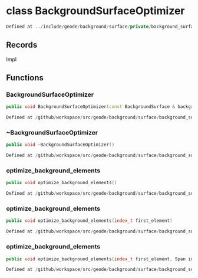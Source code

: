 # class BackgroundSurfaceOptimizer

```cpp
Defined at ../include/geode/background/surface/private/background_surface_optimizer.h#26
```

## Records

Impl



## Functions

### BackgroundSurfaceOptimizer

```cpp
public void BackgroundSurfaceOptimizer(const BackgroundSurface & background, BackgroundSurfaceModifier & modifier)
```

```cpp
Defined at /github/workspace/src/geode/background/surface/background_surface_optimizer.cpp#998
```

### ~BackgroundSurfaceOptimizer

```cpp
public void ~BackgroundSurfaceOptimizer()
```

```cpp
Defined at /github/workspace/src/geode/background/surface/background_surface_optimizer.cpp#1005
```

### optimize_background_elements

```cpp
public void optimize_background_elements()
```

```cpp
Defined at /github/workspace/src/geode/background/surface/background_surface_optimizer.cpp#1009
```

### optimize_background_elements

```cpp
public void optimize_background_elements(index_t first_element)
```

```cpp
Defined at /github/workspace/src/geode/background/surface/background_surface_optimizer.cpp#1015
```

### optimize_background_elements

```cpp
public void optimize_background_elements(index_t first_element, Span immuable_vertices)
```

```cpp
Defined at /github/workspace/src/geode/background/surface/background_surface_optimizer.cpp#1022
```




